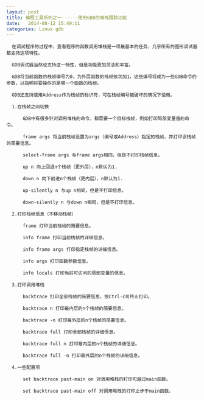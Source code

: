 ```yaml
---
layout: post
title: 编程工具系列之一------使用GDB的堆栈跟踪功能
date:   2014-08-12 15:49:11
categories: Linux gdb
---
```


      在调试程序的过程中，查看程序的函数调用堆栈是一项最基本的任务，几乎所有的图形调试器都支持这项特性。

      GDB调试器当然也支持这一特性，但是功能更加灵活和丰富。

      GDB将当前函数的栈帧编号为0，为外层函数的栈帧依次加1，这些编号将成为一些GDB命令的参数，以指明将要操作的是哪一个函数的栈帧。

      GDB还支持使用Address作为栈帧的标识符，可在栈帧编号被破坏的情况下使用。

      1.在栈帧之间切换

          GDB中有很多针对调用堆栈的命令，都需要一个目标栈帧，例如打印局部变量值的命令。

          frame args 将当前栈帧设置为args（编号或Address）指定的栈帧，并打印该栈帧的简要信息。

          select-frame args 与frame args相同，但是不打印栈帧信息。

          up n 向上回退n个栈帧（更外层），n默认为1. 

          down n 向下前进n个栈帧（更内层），n默认为1.

          up-silently n 与up n相同，但是不打印信息。

          down-silently n 与down n相同，但是不打印信息。

      2.打印栈帧信息（不移动栈帧）

          frame 打印当前栈帧的简要信息。

          info frame 打印当前栈帧的详细信息。

          info frame args 打印指定栈帧的详细信息。

          info args 打印函数参数信息。

          info locals 打印当前可访问的局部变量的信息。

      3.打印调用堆栈

          backtrace 打印全部栈帧的简要信息，按Ctrl-c可终止打印。

          backtrace n 打印最内层的n个栈帧的简要信息。

          backtrace -n 打印最外层的n个栈帧的简要信息。

          backtrace full 打印全部栈帧的详细信息。

          backtrace full n 打印最内层的n个栈帧的详细信息。

          backtrace full -n 打印最外层的n个栈帧的详细信息。

      4.一些配置项

          set backtrace past-main on 对调用堆栈的打印可越过main函数。

          set backtrace past-main off 对调用堆栈的打印止步于main函数。
